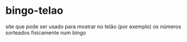 bingo-telao
===========

site que pode ser usado para mostrar no telão (por exemplo) os números sorteados fisicamente num bingo
